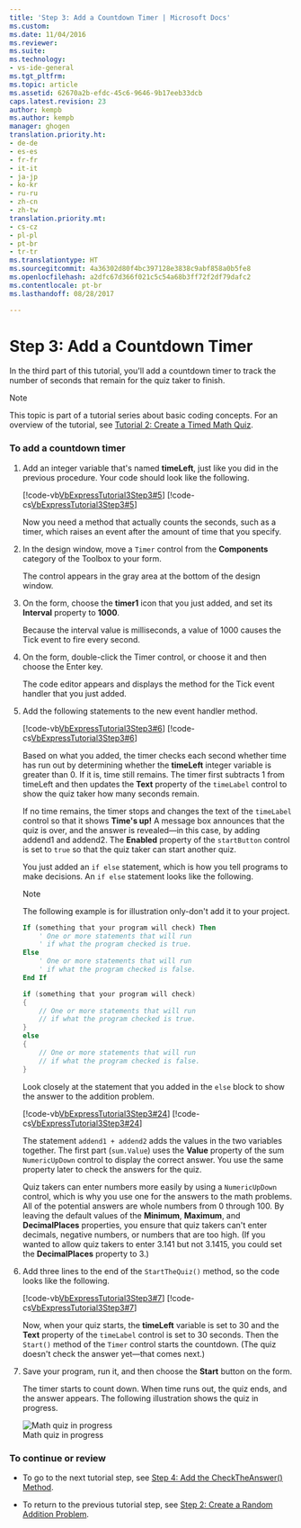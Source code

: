 ```yaml
---
title: 'Step 3: Add a Countdown Timer | Microsoft Docs'
ms.custom: 
ms.date: 11/04/2016
ms.reviewer: 
ms.suite: 
ms.technology:
- vs-ide-general
ms.tgt_pltfrm: 
ms.topic: article
ms.assetid: 62670a2b-efdc-45c6-9646-9b17eeb33dcb
caps.latest.revision: 23
author: kempb
ms.author: kempb
manager: ghogen
translation.priority.ht:
- de-de
- es-es
- fr-fr
- it-it
- ja-jp
- ko-kr
- ru-ru
- zh-cn
- zh-tw
translation.priority.mt:
- cs-cz
- pl-pl
- pt-br
- tr-tr
ms.translationtype: HT
ms.sourcegitcommit: 4a36302d80f4bc397128e3838c9abf858a0b5fe8
ms.openlocfilehash: a2dfc67d366f021c5c54a68b3ff72f2df79dafc2
ms.contentlocale: pt-br
ms.lasthandoff: 08/28/2017

---
```

# <a name="step-3-add-a-countdown-timer"></a>Step 3: Add a Countdown Timer
In the third part of this tutorial, you'll add a countdown timer to track the number of seconds that remain for the quiz taker to finish.  
  
> [!NOTE]
>  This topic is part of a tutorial series about basic coding concepts. For an overview of the tutorial, see [Tutorial 2: Create a Timed Math Quiz](../ide/tutorial-2-create-a-timed-math-quiz.md).  
  
### <a name="to-add-a-countdown-timer"></a>To add a countdown timer  
  
1.  Add an integer variable that's named **timeLeft**, just like you did in the previous procedure. Your code should look like the following.  
  
     [!code-vb[VbExpressTutorial3Step3#5](../ide/codesnippet/VisualBasic/step-3-add-a-countdown-timer_1.vb)]  [!code-cs[VbExpressTutorial3Step3#5](../ide/codesnippet/CSharp/step-3-add-a-countdown-timer_1.cs)]  
  
     Now you need a method that actually counts the seconds, such as a timer, which raises an event after the amount of time that you specify.  
  
2.  In the design window, move a `Timer` control from the **Components** category of the Toolbox to your form.  
  
     The control appears in the gray area at the bottom of the design window.  
  
3.  On the form, choose the **timer1** icon that you just added, and set its **Interval** property to **1000**.  
  
     Because the interval value is milliseconds, a value of 1000 causes the Tick event to fire every second.  
  
4.  On the form, double-click the Timer control, or choose it and then choose the Enter key.  
  
     The code editor appears and displays the method for the Tick event handler that you just added.  
  
5.  Add the following statements to the new event handler method.  
  
     [!code-vb[VbExpressTutorial3Step3#6](../ide/codesnippet/VisualBasic/step-3-add-a-countdown-timer_2.vb)]  [!code-cs[VbExpressTutorial3Step3#6](../ide/codesnippet/CSharp/step-3-add-a-countdown-timer_2.cs)]  
  
     Based on what you added, the timer checks each second whether time has run out by determining whether the **timeLeft** integer variable is greater than 0. If it is, time still remains. The timer first subtracts 1 from timeLeft and then updates the **Text** property of the `timeLabel` control to show the quiz taker how many seconds remain.  
  
     If no time remains, the timer stops and changes the text of the `timeLabel` control so that it shows **Time's up!** A message box announces that the quiz is over, and the answer is revealed—in this case, by adding addend1 and addend2. The **Enabled** property of the `startButton` control is set to `true` so that the quiz taker can start another quiz.  
  
     You just added an `if else` statement, which is how you tell programs to make decisions. An `if else` statement looks like the following.  
  
    > [!NOTE]
    >  The following example is for illustration only-don't add it to your project.  
  
    ```vb  
    If (something that your program will check) Then  
        ' One or more statements that will run  
        ' if what the program checked is true.   
    Else  
        ' One or more statements that will run  
        ' if what the program checked is false.  
    End If  
    ```  
  
    ```csharp  
    if (something that your program will check)  
    {  
        // One or more statements that will run  
        // if what the program checked is true.   
    }  
    else  
    {  
        // One or more statements that will run  
        // if what the program checked is false.  
    }  
    ```  
  
     Look closely at the statement that you added in the `else` block to show the answer to the addition problem.  
  
     [!code-vb[VbExpressTutorial3Step3#24](../ide/codesnippet/VisualBasic/step-3-add-a-countdown-timer_3.vb)]  [!code-cs[VbExpressTutorial3Step3#24](../ide/codesnippet/CSharp/step-3-add-a-countdown-timer_3.cs)]  
  
     The statement `addend1 + addend2` adds the values in the two variables together. The first part (`sum.Value`) uses the **Value** property of the sum `NumericUpDown` control to display the correct answer. You use the same property later to check the answers for the quiz.  
  
     Quiz takers can enter numbers more easily by using a `NumericUpDown` control, which is why you use one for the answers to the math problems. All of the potential answers are whole numbers from 0 through 100. By leaving the default values of the **Minimum**, **Maximum**, and **DecimalPlaces** properties, you ensure that quiz takers can't enter decimals, negative numbers, or numbers that are too high. (If you wanted to allow quiz takers to enter 3.141 but not 3.1415, you could set the **DecimalPlaces** property to 3.)  
  
6.  Add three lines to the end of the `StartTheQuiz()` method, so the code looks like the following.  
  
     [!code-vb[VbExpressTutorial3Step3#7](../ide/codesnippet/VisualBasic/step-3-add-a-countdown-timer_4.vb)]  [!code-cs[VbExpressTutorial3Step3#7](../ide/codesnippet/CSharp/step-3-add-a-countdown-timer_4.cs)]  
  
     Now, when your quiz starts, the **timeLeft** variable is set to 30 and the **Text** property of the `timeLabel` control is set to 30 seconds. Then the `Start()` method of the `Timer` control starts the countdown. (The quiz doesn't check the answer yet—that comes next.)  
  
7.  Save your program, run it, and then choose the **Start** button on the form.  
  
     The timer starts to count down. When time runs out, the quiz ends, and the answer appears. The following illustration shows the quiz in progress.  
  
     ![Math quiz in progress](../ide/media/express_addcountdown.png "Express_AddCountdown")  
Math quiz in progress  
  
### <a name="to-continue-or-review"></a>To continue or review  
  
-   To go to the next tutorial step, see [Step 4: Add the CheckTheAnswer() Method](../ide/step-4-add-the-checktheanswer-parens-method.md).  
  
-   To return to the previous tutorial step, see [Step 2: Create a Random Addition Problem](../ide/step-2-create-a-random-addition-problem.md).
